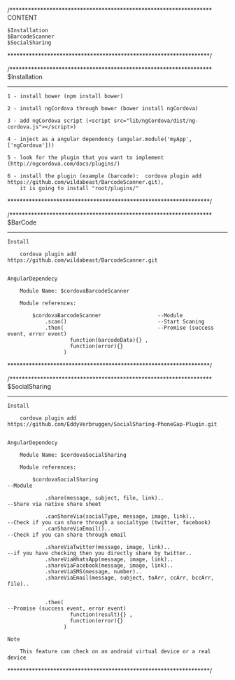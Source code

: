 /******************************************************************\
	CONTENT

	$Installation
	$BarcodeScanner
	$SocialSharing

\******************************************************************/






/******************************************************************\
	$Installation
********************************************************************

	1 - install bower (npm install bower)
	
	2 - install ngCordova through bower (bower install ngCordova)

	3 - add ngCordova script (<script src="lib/ngCordova/dist/ng-cordova.js"></script>)

	4 - inject as a angular dependency (angular.module('myApp', ['ngCordova']))

	5 - look for the plugin that you want to implement (http://ngcordova.com/docs/plugins/)

	6 - install the plugin (example (barcode):  cordova plugin add https://github.com/wildabeast/BarcodeScanner.git),
		it is going to install "root/plugins/"


\******************************************************************/






/******************************************************************\
	$BarCode
********************************************************************

	Install

		cordova plugin add https://github.com/wildabeast/BarcodeScanner.git

	
	AngularDependecy
	
		Module Name: $cordovaBarcodeScanner

		Module references:

			$cordovaBarcodeScanner  				--Module
				.scan()								--Start Scaning
				.then( 								--Promise (success event, error event)
						function(barcodeData){} , 
						function(error){} 
					  )
	

\******************************************************************/








/******************************************************************\
	$SocialSharing
********************************************************************

	Install

		cordova plugin add https://github.com/EddyVerbruggen/SocialSharing-PhoneGap-Plugin.git

	
	AngularDependecy
	
		Module Name: $cordovaSocialSharing

		Module references:

			$cordovaSocialSharing  												--Module

				.share(message, subject, file, link)..							--Share via native share sheet
				
				.canShareVia(socialType, message, image, link)..				--Check if you can share through a socialtype (twitter, facebook)
				.canShareViaEmail()..											--Check if you can share through email

				.shareViaTwitter(message, image, link)..						--if you have checking then you directly share by twitter..
				.shareViaWhatsApp(message, image, link)..						
				.shareViaFacebook(message, image, link)..						
				.shareViaSMS(message, number)..					
				.shareViaEmail(message, subject, toArr, ccArr, bccArr, file)..


				.then( 															--Promise (success event, error event)
						function(result){} , 
						function(error){} 
					  )
	
	Note

		This feature can check on an android virtual device or a real device

\******************************************************************/